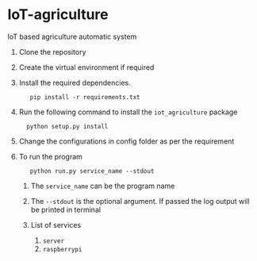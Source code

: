 # IoT-agriculture
IoT based agriculture automatic system

1. Clone the repository


2. Create the virtual environment if required


3. Install the required dependencies.
   ```shell
      pip install -r requirements.txt
   ```


4. Run the following command to install the ``iot_agriculture`` package
    ```shell
      python setup.py install
    ```
   

5. Change the configurations in config folder as per the requirement 


6. To run the program
   ```shell
      python run.py service_name --stdout
   ```

   1. The ``service_name`` can be the program name
   
   2. The  ``--stdout`` is the optional argument. If passed the log output will be printed in terminal

   3. List of services
      1. ``server``
      2. ``raspberrypi``
